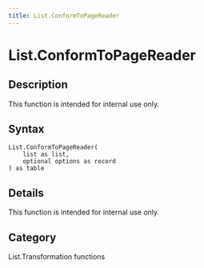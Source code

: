 ```yaml
---
title: List.ConformToPageReader
---
```


# List.ConformToPageReader


## Description

This function is intended for internal use only.


## Syntax

```powerquery
List.ConformToPageReader(
    list as list,
    optional options as record
) as table
```


## Details

This function is intended for internal use only.



## Category
List.Transformation functions
